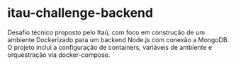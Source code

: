 # itau-challenge-backend
Desafio técnico proposto pelo Itaú, com foco em construção de um ambiente Dockerizado para um backend Node.js com conexão a MongoDB. O projeto inclui a configuração de containers, variáveis de ambiente e orquestração via docker-compose.
